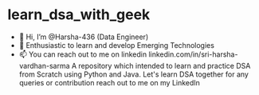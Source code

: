 # learn_dsa_with_geek

- 👋 Hi, I’m @Harsha-436 (Data Engineer)
- 👀 Enthusiastic to learn and develop Emerging Technologies
- 📫 You can reach out to me on linkedin linkedin.com/in/sri-harsha-vardhan-sarma
A repository which intended to learn and practice DSA from Scratch using Python and Java. Let's learn DSA together for any queries or contribution reach out to me on my LinkedIn
